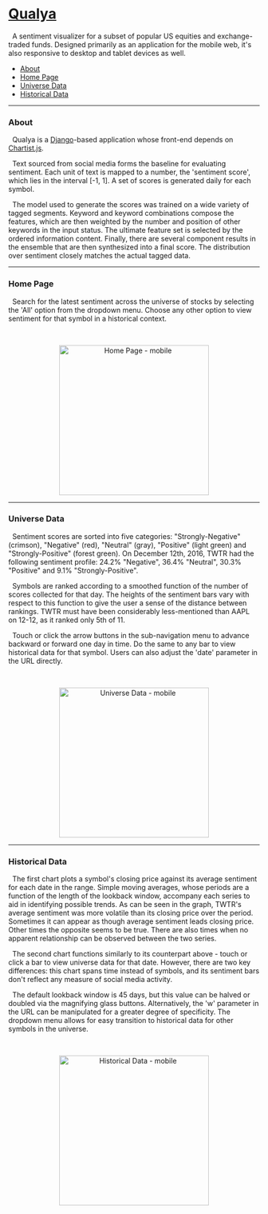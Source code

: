 <a href="http://www.qualya.us">Qualya</a>
===

&nbsp; A sentiment visualizer for a subset of popular US equities and exchange-traded funds. Designed primarily as an application for the mobile web, it's also responsive to desktop and tablet devices as well.

* <a href="#about">About</a>
* <a href="#home-page">Home Page</a>
* <a href="#universe-data">Universe Data</a>
* <a href="#historical-data">Historical Data</a>

---
### <a name="about"></a>About

&nbsp; Qualya is a <a href="https://github.com/django/django">Django</a>-based application whose front-end depends on <a href="https://github.com/gionkunz/chartist-js">Chartist.js</a>.

&nbsp; Text sourced from social media forms the baseline for evaluating sentiment. Each unit of text is mapped to a number, the 'sentiment score', which lies in the interval [-1, 1]. A set of scores is generated daily for each symbol.

&nbsp; The model used to generate the scores was trained on a wide variety of tagged segments. Keyword and keyword combinations compose the features, which are then weighted by the number and position of other keywords in the input status. The ultimate feature set is selected by the ordered information content. Finally, there are several component results in the ensemble that are then synthesized into a final score. The distribution over sentiment closely matches the actual tagged data.
<br>

---
### <a name="home-page"></a>Home Page

&nbsp; Search for the latest sentiment across the universe of stocks by selecting the 'All' option from the dropdown menu. Choose any other option to view sentiment for that symbol in a historical context.

<br>
<p align="center">
  <img width="300" alt="Home Page - mobile" src="https://drive.google.com/uc?export=download&id=0B3rehuqgDPeVdFlTemU3ZFpoSUk">
</p>

---
### <a name="universe-data"></a>Universe Data

&nbsp; Sentiment scores are sorted into five categories: "Strongly-Negative" (crimson), "Negative" (red), "Neutral" (gray), "Positive" (light green) and "Strongly-Positive" (forest green). On December 12th, 2016, TWTR had the following sentiment profile: 24.2% "Negative", 36.4% "Neutral", 30.3% "Positive" and 9.1% "Strongly-Positive".

&nbsp; Symbols are ranked according to a smoothed function of the number of scores collected for that day. The heights of the sentiment bars vary with respect to this function to give the user a sense of the distance between rankings. TWTR must have been considerably less-mentioned than AAPL on 12-12, as it ranked only 5th of 11.

&nbsp; Touch or click the arrow buttons in the sub-navigation menu to advance backward or forward one day in time. Do the same to any bar to view historical data for that symbol. Users can also adjust the 'date' parameter in the URL directly.

<br>
<p align="center">
  <img width="300" alt="Universe Data - mobile" src="https://drive.google.com/uc?export=download&id=0B3rehuqgDPeVam44ZzgtZVlmMFk">
</p>

---
### <a name="historical-data"></a>Historical Data

&nbsp; The first chart plots a symbol's closing price against its average sentiment for each date in the range. Simple moving averages, whose periods are a function of the length of the lookback window, accompany each series to aid in identifying possible trends. As can be seen in the graph, TWTR's average sentiment was more volatile than its closing price over the period. Sometimes it can appear as though average sentiment leads closing price. Other times the opposite seems to be true. There are also times when no apparent relationship can be observed between the two series.

&nbsp; The second chart functions similarly to its counterpart above - touch or click a bar to view universe data for that date. However, there are two key differences: this chart spans time instead of symbols, and its sentiment bars don't reflect any measure of social media activity.

&nbsp; The default lookback window is 45 days, but this value can be halved or doubled via the magnifying glass buttons. Alternatively, the 'w' parameter in the URL can be manipulated for a greater degree of specificity. The dropdown menu allows for easy transition to historical data for other symbols in the universe. 

<br>
<p align="center">
  <img width= "300" alt="Historical Data - mobile" src="https://drive.google.com/uc?export=download&id=0B3rehuqgDPeVLW1Gc2RVWFQ0WlE">
</p>
